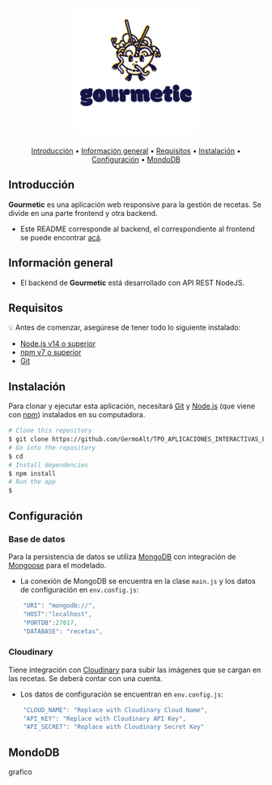 <h1 align="center">
  <br>
    <img src="https://github.com/GermoAlt/TPO_APLICACIONES_INTERACTIVAS_FRONT/blob/prueba-readme/src/logo.svg?raw=true" alt="gourmetic" width="250">
</h1>


<p align="center">
  <a href="#introducción">Introducción</a> •
  <a href="#información-general">Información general</a> •
  <a href="#requisitos">Requisitos</a> •
  <a href="#instalación">Instalación</a> •
  <a href="#configuración">Configuración</a> •
  <a href="#mondoDB">MondoDB</a>
</p>

## Introducción
**Gourmetic** es una aplicación web responsive para la gestión de recetas. Se divide en una parte frontend y otra backend.
* Este README corresponde al backend, el correspondiente al frontend se puede encontrar [acá](https://github.com/GermoAlt/TPO_APLICACIONES_INTERACTIVAS_FRONT/blob/prueba-readme/README.md).

## Información general
* El backend de **Gourmetic** está desarrollado con API REST NodeJS.

## Requisitos

:bulb: Antes de comenzar, asegúrese de tener todo lo siguiente instalado:

- [ Node.js v14 o superior ](https://nodejs.org/en/download/)
- [ npm v7 o superior ](https://github.blog/2020-10-13-presenting-v7-0-0-of-the-npm-cli/)
- [ Git ](https://git-scm.com/book/en/v2/Getting-Started-Installing-Git/)

## Instalación

Para clonar y ejecutar esta aplicación, necesitará [Git](https://git-scm.com) y [Node.js](https://nodejs.org/en/download/) (que viene con [npm](http://npmjs.com)) instalados en su computadora.

```bash
# Clone this repository
$ git clone https://github.com/GermoAlt/TPO_APLICACIONES_INTERACTIVAS_BACK.git
# Go into the repository
$ cd 
# Install dependencies
$ npm install
# Run the app
$ 
```

## Configuración

### Base de datos
Para la persistencia de datos se utiliza [MongoDB](https://www.mongodb.com/es) con integración de [Mongoose](https://mongoosejs.com/) para el modelado.
* La conexión de MongoDB se encuentra en la clase `main.js` y los datos de configuración en `env.config.js`:
```jsx
    "URI": "mongodb://",
    "HOST":"localhost",
    "PORTDB":27017,
    "DATABASE": "recetas",
```
### Cloudinary
Tiene integración con [Cloudinary](https://cloudinary.com/) para subir las imágenes que se cargan en las recetas. Se deberá contar con una cuenta.
* Los datos de configuración se encuentran en `env.config.js`:
```jsx
    "CLOUD_NAME": "Replace with Cloudinary Cloud Name",
    "API_KEY": "Replace with Cloudinary API Key",
    "API_SECRET": "Replace with Cloudinary Secret Key"
```

## MondoDB

grafico

##

